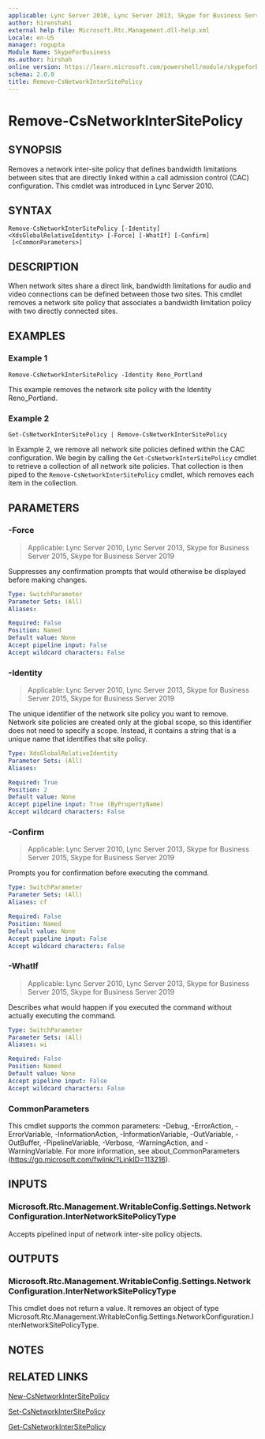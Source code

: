 ```yaml
---
applicable: Lync Server 2010, Lync Server 2013, Skype for Business Server 2015, Skype for Business Server 2019
author: hirenshah1
external help file: Microsoft.Rtc.Management.dll-help.xml
Locale: en-US
manager: rogupta
Module Name: SkypeForBusiness
ms.author: hirshah
online version: https://learn.microsoft.com/powershell/module/skypeforbusiness/remove-csnetworkintersitepolicy
schema: 2.0.0
title: Remove-CsNetworkInterSitePolicy
---
```


# Remove-CsNetworkInterSitePolicy

## SYNOPSIS
Removes a network inter-site policy that defines bandwidth limitations between sites that are directly linked within a call admission control (CAC) configuration.
This cmdlet was introduced in Lync Server 2010.


## SYNTAX

```
Remove-CsNetworkInterSitePolicy [-Identity] <XdsGlobalRelativeIdentity> [-Force] [-WhatIf] [-Confirm]
 [<CommonParameters>]
```

## DESCRIPTION
When network sites share a direct link, bandwidth limitations for audio and video connections can be defined between those two sites.
This cmdlet removes a network site policy that associates a bandwidth limitation policy with two directly connected sites.


## EXAMPLES

### Example 1
```
Remove-CsNetworkInterSitePolicy -Identity Reno_Portland
```

This example removes the network site policy with the Identity Reno_Portland.


### Example 2
```
Get-CsNetworkInterSitePolicy | Remove-CsNetworkInterSitePolicy
```

In Example 2, we remove all network site policies defined within the CAC configuration.
We begin by calling the `Get-CsNetworkInterSitePolicy` cmdlet to retrieve a collection of all network site policies.
That collection is then piped to the `Remove-CsNetworkInterSitePolicy` cmdlet, which removes each item in the collection.


## PARAMETERS

### -Force

> Applicable: Lync Server 2010, Lync Server 2013, Skype for Business Server 2015, Skype for Business Server 2019

Suppresses any confirmation prompts that would otherwise be displayed before making changes.

```yaml
Type: SwitchParameter
Parameter Sets: (All)
Aliases:

Required: False
Position: Named
Default value: None
Accept pipeline input: False
Accept wildcard characters: False
```

### -Identity

> Applicable: Lync Server 2010, Lync Server 2013, Skype for Business Server 2015, Skype for Business Server 2019

The unique identifier of the network site policy you want to remove.
Network site policies are created only at the global scope, so this identifier does not need to specify a scope.
Instead, it contains a string that is a unique name that identifies that site policy.

```yaml
Type: XdsGlobalRelativeIdentity
Parameter Sets: (All)
Aliases:

Required: True
Position: 2
Default value: None
Accept pipeline input: True (ByPropertyName)
Accept wildcard characters: False
```

### -Confirm

> Applicable: Lync Server 2010, Lync Server 2013, Skype for Business Server 2015, Skype for Business Server 2019

Prompts you for confirmation before executing the command.

```yaml
Type: SwitchParameter
Parameter Sets: (All)
Aliases: cf

Required: False
Position: Named
Default value: None
Accept pipeline input: False
Accept wildcard characters: False
```

### -WhatIf

> Applicable: Lync Server 2010, Lync Server 2013, Skype for Business Server 2015, Skype for Business Server 2019

Describes what would happen if you executed the command without actually executing the command.

```yaml
Type: SwitchParameter
Parameter Sets: (All)
Aliases: wi

Required: False
Position: Named
Default value: None
Accept pipeline input: False
Accept wildcard characters: False
```

### CommonParameters
This cmdlet supports the common parameters: -Debug, -ErrorAction, -ErrorVariable, -InformationAction, -InformationVariable, -OutVariable, -OutBuffer, -PipelineVariable, -Verbose, -WarningAction, and -WarningVariable. For more information, see about_CommonParameters (https://go.microsoft.com/fwlink/?LinkID=113216).

## INPUTS

### Microsoft.Rtc.Management.WritableConfig.Settings.NetworkConfiguration.InterNetworkSitePolicyType

Accepts pipelined input of network inter-site policy objects.

## OUTPUTS

### Microsoft.Rtc.Management.WritableConfig.Settings.NetworkConfiguration.InterNetworkSitePolicyType
This cmdlet does not return a value.
It removes an object of type Microsoft.Rtc.Management.WritableConfig.Settings.NetworkConfiguration.InterNetworkSitePolicyType.

## NOTES

## RELATED LINKS

[New-CsNetworkInterSitePolicy](New-CsNetworkInterSitePolicy.md)

[Set-CsNetworkInterSitePolicy](Set-CsNetworkInterSitePolicy.md)

[Get-CsNetworkInterSitePolicy](Get-CsNetworkInterSitePolicy.md)
